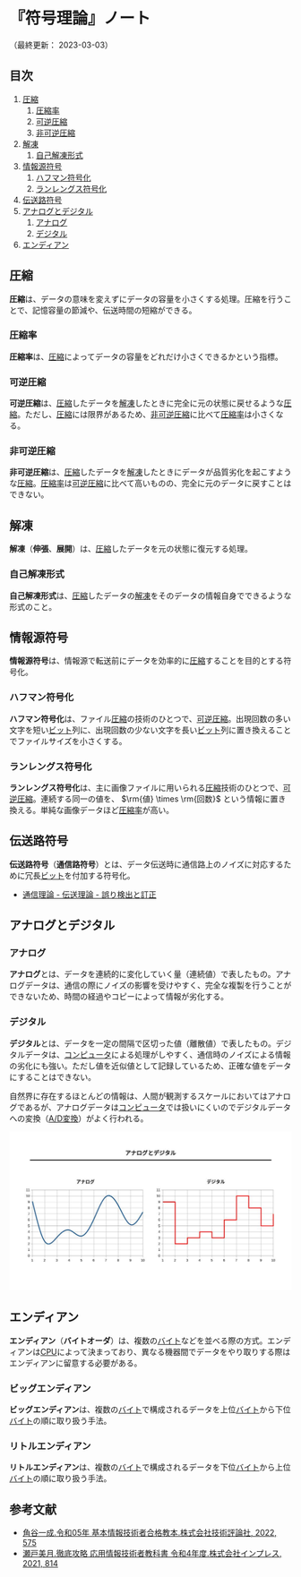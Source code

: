 # 『符号理論』ノート

（最終更新： 2023-03-03）


## 目次

1. [圧縮](#圧縮)
	1. [圧縮率](#圧縮率)
	1. [可逆圧縮](#可逆圧縮)
	1. [非可逆圧縮](#非可逆圧縮)
1. [解凍](#解凍)
	1. [自己解凍形式](#自己解凍形式)
1. [情報源符号](#情報源符号)
	1. [ハフマン符号化](#ハフマン符号化)
	1. [ランレングス符号化](#ランレングス符号化)
1. [伝送路符号](#伝送路符号)
1. [アナログとデジタル](#アナログとデジタル)
	1. [アナログ](#アナログ)
	1. [デジタル](#デジタル)
1. [エンディアン](#エンディアン)


## 圧縮

**圧縮**は、データの意味を変えずにデータの容量を小さくする処理。圧縮を行うことで、記憶容量の節減や、伝送時間の短縮ができる。

### 圧縮率

**圧縮率**は、[圧縮](#圧縮)によってデータの容量をどれだけ小さくできるかという指標。

### 可逆圧縮

**可逆圧縮**は、[圧縮](#圧縮)したデータを[解凍](#解凍)したときに完全に元の状態に戻せるような[圧縮](#圧縮)。ただし、[圧縮](#圧縮)には限界があるため、[非可逆圧縮](#非可逆圧縮)に比べて[圧縮率](#圧縮率)は小さくなる。

### 非可逆圧縮

**非可逆圧縮**は、[圧縮](#圧縮)したデータを[解凍](#解凍)したときにデータが品質劣化を起こすような[圧縮](#圧縮)。[圧縮率](#圧縮率)は[可逆圧縮](#可逆圧縮)に比べて高いものの、完全に元のデータに戻すことはできない。


## 解凍

**解凍**（**伸張**、**展開**）は、[圧縮](#圧縮)したデータを元の状態に復元する処理。

### 自己解凍形式

**自己解凍形式**は、[圧縮](#圧縮)したデータの[解凍](#解凍)をそのデータの情報自身でできるような形式のこと。


## 情報源符号

**情報源符号**は、情報源で転送前にデータを効率的に[圧縮](#圧縮)することを目的とする符号化。

### ハフマン符号化

**ハフマン符号化**は、ファイル[圧縮](#圧縮)の技術のひとつで、[可逆圧縮](#可逆圧縮)。出現回数の多い文字を短い[ビット](../../../_/chapters/computer_and_number.md#ビット)列に、出現回数の少ない文字を長い[ビット](../../../_/chapters/computer_and_number.md#ビット)列に置き換えることでファイルサイズを小さくする。

### ランレングス符号化

**ランレングス符号化**は、主に画像ファイルに用いられる[圧縮](#圧縮)技術のひとつで、[可逆圧縮](#可逆圧縮)。連続する同一の値を、 $\rm{値} \times \rm{回数}$ という情報に置き換える。単純な画像データほど[圧縮率](#圧縮率)が高い。


## 伝送路符号

**伝送路符号**（**通信路符号**）とは、データ伝送時に通信路上のノイズに対応するために冗長[ビット](../../../discrete_mathematics/_/chapters/computer_and_number.md#ビット)を付加する符号化。

- [通信理論 - 伝送理論 - 誤り検出と訂正](../../../communication_theory/_/chapters/transmission_theory.md#誤り検出と訂正)


## アナログとデジタル

### アナログ

**アナログ**とは、データを連続的に変化していく量（連続値）で表したもの。アナログデータは、通信の際にノイズの影響を受けやすく、完全な複製を行うことができないため、時間の経過やコピーによって情報が劣化する。

### デジタル

**デジタル**とは、データを一定の間隔で区切った値（離散値）で表したもの。デジタルデータは、[コンピュータ](../../../../computer/_/chapters/basic_knowledge_of_computer.md#コンピュータ)による処理がしやすく、通信時のノイズによる情報の劣化にも強い。ただし値を近似値として記録しているため、正確な値をデータにすることはできない。

自然界に存在するほとんどの情報は、人間が観測するスケールにおいてはアナログであるが、アナログデータは[コンピュータ](../../../../computer/_/chapters/basic_knowledge_of_computer.md#コンピュータ)では扱いにくいのでデジタルデータへの変換（[A/D変換](../../../measurement_and_control/_/chapters/signal_processing.md#ad変換)）がよく行われる。

![アナログとデジタル](../assets/images/analog_and_digital.jpg)


## エンディアン

**エンディアン**（**バイトオーダ**）は、複数の[バイト](../../../_/chapters/computer_and_number.md#バイト)などを並べる際の方式。エンディアンは[CPU](../../../../computer/hardware/_/chapters/processor.md#cpu)によって決まっており、異なる機器間でデータをやり取りする際はエンディアンに留意する必要がある。

### ビッグエンディアン

**ビッグエンディアン**は、複数の[バイト](../../../_/chapters/computer_and_number.md#バイト)で構成されるデータを上位[バイト](../../../_/chapters/computer_and_number.md#バイト)から下位[バイト](../../../_/chapters/computer_and_number.md#バイト)の順に取り扱う手法。

### リトルエンディアン

**リトルエンディアン**は、複数の[バイト](../../../_/chapters/computer_and_number.md#バイト)で構成されるデータを下位[バイト](../../../_/chapters/computer_and_number.md#バイト)から上位[バイト](../../../_/chapters/computer_and_number.md#バイト)の順に取り扱う手法。


## 参考文献

- [角谷一成.令和05年 基本情報技術者合格教本.株式会社技術評論社, 2022, 575](https://gihyo.jp/book/2022/978-4-297-13164-7)
- [瀬戸美月.徹底攻略 応用情報技術者教科書 令和4年度.株式会社インプレス, 2021, 814](https://book.impress.co.jp/books/1121101057)
